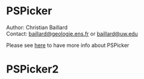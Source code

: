 # PSPicker 

Author: Christian Baillard  
Contact: baillard@geologie.ens.fr or baillard@uw.edu  

Please see [here](https://chrisbail.github.io/PSPicker/) to have more info about PSPicker




# PSPicker2
